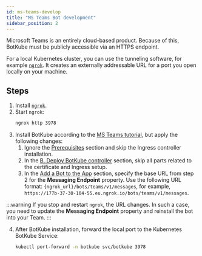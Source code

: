 ```yaml
---
id: ms-teams-develop
title: "MS Teams Bot development"
sidebar_position: 2
---
```


Microsoft Teams is an entirely cloud-based product. Because of this, BotKube must be publicly accessible via an HTTPS endpoint.

For a local Kubernetes cluster, you can use the tunneling software, for example [`ngrok`](https://ngrok.com/). It creates an externally addressable URL for a port you open locally on your machine.

## Steps

1. Install [`ngrok`](https://ngrok.com/download).
2. Start `ngrok`:
   ```bash
   ngrok http 3978
   ```
3. Install BotKube according to the [MS Teams tutorial](/docs/installation/teams/), but apply the following changes:
   1. Ignore the [Prerequisites](/docs/installation/teams/#prerequisites) section and skip the Ingress controller installation.
   2. In the [B. Deploy BotKube controller](/docs/installation/teams/#b-deploy-botkube-controller) section, skip all parts related to the certificate and Ingress setup.
   3. In the [Add a Bot to the App](/docs/installation/teams/#add-a-bot-to-the-app) section, specify the base URL from step 2 for the **Messaging Endpoint** property. Use the following URL format: `{ngrok_url}/bots/teams/v1/messages`, for example, `https://177b-37-30-104-55.eu.ngrok.io/bots/teams/v1/messages`.

:::warning
If you stop and restart `ngrok`, the URL changes. In such a case, you need to update the **Messaging Endpoint** property and reinstall the bot into your Team.
:::

4. After BotKube installation, forward the local port to the Kubernetes BotKube Service:
   ```bash
   kubectl port-forward -n botkube svc/botkube 3978
   ```
